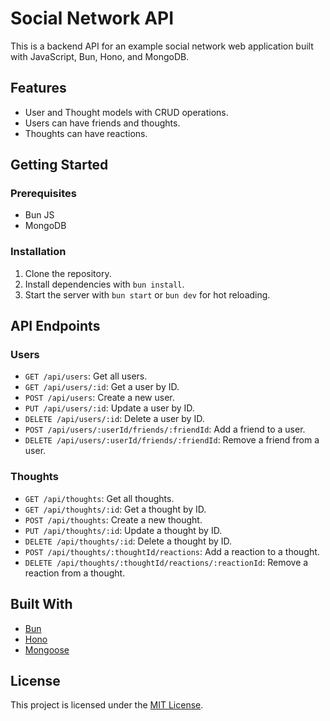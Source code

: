 # Social Network API

This is a backend API for an example social network web application built with JavaScript, Bun, Hono, and MongoDB.

## Features

- User and Thought models with CRUD operations.
- Users can have friends and thoughts.
- Thoughts can have reactions.

## Getting Started

### Prerequisites

- Bun JS
- MongoDB

### Installation

1. Clone the repository.
2. Install dependencies with `bun install`.
3. Start the server with `bun start` or `bun dev` for hot reloading.

## API Endpoints

### Users

- `GET /api/users`: Get all users.
- `GET /api/users/:id`: Get a user by ID.
- `POST /api/users`: Create a new user.
- `PUT /api/users/:id`: Update a user by ID.
- `DELETE /api/users/:id`: Delete a user by ID.
- `POST /api/users/:userId/friends/:friendId`: Add a friend to a user.
- `DELETE /api/users/:userId/friends/:friendId`: Remove a friend from a user.

### Thoughts

- `GET /api/thoughts`: Get all thoughts.
- `GET /api/thoughts/:id`: Get a thought by ID.
- `POST /api/thoughts`: Create a new thought.
- `PUT /api/thoughts/:id`: Update a thought by ID.
- `DELETE /api/thoughts/:id`: Delete a thought by ID.
- `POST /api/thoughts/:thoughtId/reactions`: Add a reaction to a thought.
- `DELETE /api/thoughts/:thoughtId/reactions/:reactionId`: Remove a reaction from a thought.

## Built With

- [Bun](https://bun.sh/)
- [Hono](https://www.npmjs.com/package/hono)
- [Mongoose](https://mongoosejs.com/)

## License

This project is licensed under the [MIT License](https://opensource.org/licenses/MIT).
